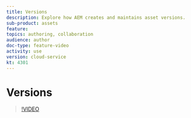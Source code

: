 ```yaml
---
title: Versions
description: Explore how AEM creates and maintains asset versions.
sub-product: assets
feature: 
topics: authoring, collaboration
audience: author
doc-type: feature-video
activity: use
version: cloud-service
kt: 4301
---
```


# Versions

>[!VIDEO](https://video.tv.adobe.com/v/32052/?quality=12&learn=on&hidetitle=true)